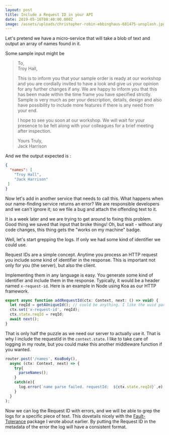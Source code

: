 ```yaml
---
layout: post
title: Include a Request ID in your API
date: 2019-05-16T08:40:00.000Z
image: /assets/uploads/christopher-robin-ebbinghaus-681475-unsplash.jpg
---
```

Let's pretend we have a micro-service that will take a blob of text and output an array of names found in it.

Some sample input might be

> To,  
> Troy Hall, 
>
> This is to inform you that your sample order is ready at our workshop and you are cordially invited to have a look and give us your opinion for any further changes if any. We are happy to inform you that this has been made within the time frame you have specified strictly. Sample is very much as per your description, details, design and also have possibility to include more features if there is any need from your end.
>
> I hope to see you soon at our workshop. We will wait for your presence to be felt along with your colleagues for a brief meeting after inspection.
>
> Yours Truly,  
> Jack Harrison

And we the output expected is :

```json
{
  "names": [
    "Troy Hall",
    "Jack Harrison"
 ]
}
```

Now let's add in another service that needs to call this. What happens when our name-finding service returns an error? We are responsible developers and we can't ignore it; so we file a bug and attach the offending text to it. 

It is a week later and we are trying to get around to fixing this problem. Good thing we saved that input that broke things! Oh, but wait - without any code changes, this thing gets the "works on my machine" badge.

Well, let's start grepping the logs. If only we had some kind of identifier we could use.

Request IDs are a simple concept. Anytime you process an HTTP request you include some kind of identifier in the response. This is important not only for you (the server), but also the client. 

Implementing them in any language is easy. You generate some kind of identifier and include them in the response. Typically, it would be a header named `x-request-id`. Here is an example in Node using Koa as our HTTP framework.

```javascript
export async function addRequestId(ctx: Context, next: () => void) {
  let reqId = getAUniqueId(); // could be anything. I like the uuid package
  ctx.set('x-request-id', reqId);
  ctx.state.reqId = reqId; 
  await next();
}
```

That is only half the puzzle as we need our server to actually use it. That is why I include the requestId in the `context.state`. I like to take care of logging in my route, but you could make this another middleware function if you wanted.

```javascript
router.post('/names', KoaBody(),
  async (ctx: Context, next) => {
    try{
      parseNames();
    }
    catch(e){
      log.error(`name parse failed. requestId:  ${ctx.state.reqId}`,e);
    }
  }
);
```


Now we can log the Request ID with errors, and we will be able to grep the logs for a specific piece of text. This dovetails nicely with the [Fault-Tolerance](https://joekaiser.dev/2019/04/16/fault-tolerance-an-npm-package-to-format-and-normalize-errors) package I wrote about earlier. By putting the Request ID in the metadata of the error the log will have a consistent format.
